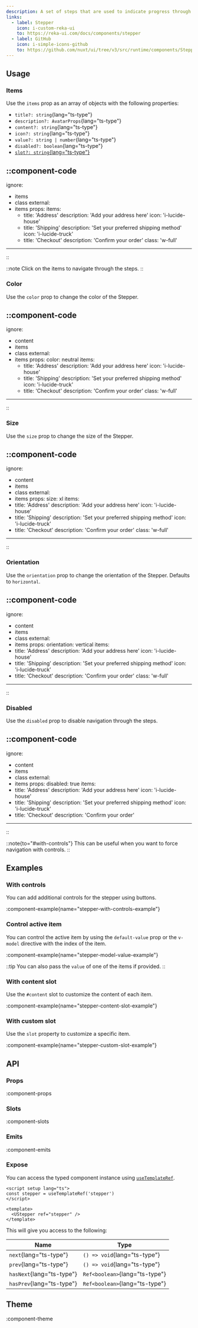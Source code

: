 ```yaml
---
description: A set of steps that are used to indicate progress through a multi-step process.
links:
  - label: Stepper
    icon: i-custom-reka-ui
    to: https://reka-ui.com/docs/components/stepper
  - label: GitHub
    icon: i-simple-icons-github
    to: https://github.com/nuxt/ui/tree/v3/src/runtime/components/Stepper.vue
---
```


## Usage

### Items

Use the `items` prop as an array of objects with the following properties:

- `title?: string`{lang="ts-type"}
- `description?: AvatarProps`{lang="ts-type"}
- `content?: string`{lang="ts-type"}
- `icon?: string`{lang="ts-type"}
- `value?: string | number`{lang="ts-type"}
- `disabled?: boolean`{lang="ts-type"}
- [`slot?: string`{lang="ts-type"}](#with-custom-slot)

::component-code
---
ignore:
  - items
  - class
external:
  - items
props:
  items:
    - title: 'Address'
      description: 'Add your address here'
      icon: 'i-lucide-house'
    - title: 'Shipping'
      description: 'Set your preferred shipping method'
      icon: 'i-lucide-truck'
    - title: 'Checkout'
      description: 'Confirm your order'
  class: 'w-full'
---
::

::note
Click on the items to navigate through the steps.
::

### Color

Use the `color` prop to change the color of the Stepper.

::component-code
---
ignore:
  - content
  - items
  - class
external:
  - items
props:
  color: neutral
  items:
    - title: 'Address'
      description: 'Add your address here'
      icon: 'i-lucide-house'
    - title: 'Shipping'
      description: 'Set your preferred shipping method'
      icon: 'i-lucide-truck'
    - title: 'Checkout'
      description: 'Confirm your order'
  class: 'w-full'
---
::

### Size

Use the `size` prop to change the size of the Stepper.

::component-code
---
ignore:
  - content
  - items
  - class
external:
  - items
props:
  size: xl
  items:
  - title: 'Address'
    description: 'Add your address here'
    icon: 'i-lucide-house'
  - title: 'Shipping'
    description: 'Set your preferred shipping method'
    icon: 'i-lucide-truck'
  - title: 'Checkout'
    description: 'Confirm your order'
  class: 'w-full'
---
::

### Orientation

Use the `orientation` prop to change the orientation of the Stepper. Defaults to `horizontal`.

::component-code
---
ignore:
  - content
  - items
  - class
external:
  - items
props:
  orientation: vertical
  items:
  - title: 'Address'
    description: 'Add your address here'
    icon: 'i-lucide-house'
  - title: 'Shipping'
    description: 'Set your preferred shipping method'
    icon: 'i-lucide-truck'
  - title: 'Checkout'
    description: 'Confirm your order'
  class: 'w-full'
---
::

### Disabled

Use the `disabled` prop to disable navigation through the steps.

::component-code
---
ignore:
  - content
  - items
  - class
external:
  - items
props:
  disabled: true
  items:
  - title: 'Address'
    description: 'Add your address here'
    icon: 'i-lucide-house'
  - title: 'Shipping'
    description: 'Set your preferred shipping method'
    icon: 'i-lucide-truck'
  - title: 'Checkout'
    description: 'Confirm your order'
---
::

::note{to="#with-controls"}
This can be useful when you want to force navigation with controls.
::

## Examples

### With controls

You can add additional controls for the stepper using buttons.

:component-example{name="stepper-with-controls-example"}

### Control active item

You can control the active item by using the `default-value` prop or the `v-model` directive with the index of the item.

:component-example{name="stepper-model-value-example"}

::tip
You can also pass the `value` of one of the items if provided.
::

### With content slot

Use the `#content` slot to customize the content of each item.

:component-example{name="stepper-content-slot-example"}

### With custom slot

Use the `slot` property to customize a specific item.

:component-example{name="stepper-custom-slot-example"}

## API

### Props

:component-props

### Slots

:component-slots

### Emits

:component-emits

### Expose

You can access the typed component instance using [`useTemplateRef`](https://vuejs.org/api/composition-api-helpers.html#usetemplateref).

```vue
<script setup lang="ts">
const stepper = useTemplateRef('stepper')
</script>

<template>
  <UStepper ref="stepper" />
</template>
```

This will give you access to the following:

| Name | Type |
| ---- | ---- |
| `next`{lang="ts-type"} | `() => void`{lang="ts-type"} |
| `prev`{lang="ts-type"} | `() => void`{lang="ts-type"} |
| `hasNext`{lang="ts-type"} | `Ref<boolean>`{lang="ts-type"} |
| `hasPrev`{lang="ts-type"} | `Ref<boolean>`{lang="ts-type"} |

## Theme

:component-theme
